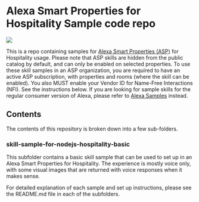 # Alexa Smart Properties for Hospitality Sample code repo
<img src="https://m.media-amazon.com/images/G/01/mobile-apps/dex/alexa/alexa-skills-kit/tutorials/quiz-game/header._TTH_.png" />

This is a repo containing samples for [Alexa Smart Properties (ASP)](https://developer.amazon.com/en-US/alexa/alexa-smart-properties) for Hospitality usage. Please note that ASP skills are hidden from the public catalog by default, and can only be enabled on selected properties. To use these skill samples in an ASP organization, you are required to have an active ASP subscription, with properties and rooms (where the skill can be enabled).
You also MUST enable your Vendor ID for Name-Free Interactions (NFI). See the instructions below.
If you are looking for sample skills for the regular consumer version of Alexa, please refer to [Alexa Samples](https://github.com/alexa-samples) instead. 


## Contents
The contents of this repository is broken down into a few sub-folders.
### skill-sample-for-nodejs-hospitality-basic
This subfolder contains a basic skill sample that can be used to set up in an Alexa Smart Properties for Hospitality.  The experience is mostly voice only, with some visual images that are returned with voice responses when it makes sense.

For detailed explanation of each sample and set up instructions, please see the README.md file in each of the subfolders.
